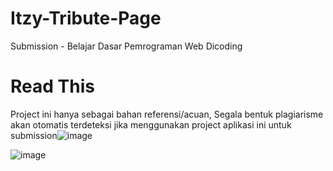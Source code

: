 # Itzy-Tribute-Page
Submission - Belajar Dasar Pemrograman Web Dicoding

# Read This
Project ini hanya sebagai bahan referensi/acuan, Segala bentuk plagiarisme akan otomatis terdeteksi jika menggunakan project aplikasi ini untuk submission![image](https://user-images.githubusercontent.com/86584478/156392216-7358bc31-73d5-4a86-aa1d-2d722e02d612.png)

![image](https://user-images.githubusercontent.com/86584478/156392222-20813087-ba05-4902-bf5d-790b6ede8a7e.png)
